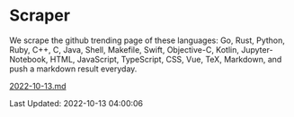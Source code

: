# Scraper

We scrape the github trending page of these languages: Go, Rust, Python, Ruby, C++, C, Java, Shell, Makefile, Swift, Objective-C, Kotlin, Jupyter-Notebook, HTML, JavaScript, TypeScript, CSS, Vue, TeX, Markdown, and push a markdown result everyday.

[2022-10-13.md](https://github.com/yangwenmai/github-trending-backup/blob/master/2022-10-13.md)

Last Updated: 2022-10-13 04:00:06